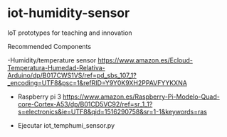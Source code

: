 # iot-humidity-sensor
IoT prototypes for teaching and innovation

Recommended Components

-Humidity/temperature sensor
https://www.amazon.es/Ecloud-Temperatura-Humedad-Relativa-Arduino/dp/B017CWS1VS/ref=pd_sbs_107_1?_encoding=UTF8&psc=1&refRID=Y9Y0K9XH2PPAVFYYKXNA
- Raspberry pi 3
https://www.amazon.es/Raspberry-Pi-Modelo-Quad-core-Cortex-A53/dp/B01CD5VC92/ref=sr_1_1?s=electronics&ie=UTF8&qid=1516290758&sr=1-1&keywords=ras

- Ejecutar iot_temphumi_sensor.py
